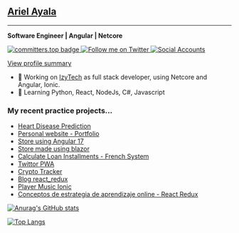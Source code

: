 ## [Ariel Ayala](https://arielayala.bio.link/)
---
**Software Engineer | Angular | Netcore**

<a href="https://user-badge.committers.top/paraguay/ArielAyala" target="_blank">
  <img src="https://user-badge.committers.top/paraguay/ArielAyala.svg" alt="committers.top badge">
</a>
<a href="https://twitter.com/_ariel_ayala" target="_blank">
  <img src="https://img.shields.io/twitter/follow/_ariel_ayala?style=social" alt="Follow me on Twitter">
</a>
<a href="https://arielayala.bio.link" target="_blank">
  <img src="https://img.shields.io/badge/Social%20Accounts-arielayala.bio.link-blue" alt="Social Accounts">
</a>



[View profile summary](https://profile-summary-for-github.com/user/ArielAyala)

- 🔭 Working on [IzyTech](https://izytech.com/) as full stack developer, using Netcore and Angular, Ionic.
- 🌱 Learning Python, React, NodeJs, C#, Javascript
### My recent practice projects...
  * [Heart Disease Prediction](https://github.com/ArielAyala/heart-disease-prediction-python)
  * [Personal website - Portfolio](https://github.com/ArielAyala/portfolio-nextjs)
  * [Store using Angular 17](https://github.com/ArielAyala/store-angular-17)
  * [Store made using blazor](https://github.com/ArielAyala/StoreBlazor/)
  * [Calculate Loan Installments - French System](https://arielayala.github.io/calculate-loan-installments-french-system/)
  * [Twittor PWA](https://github.com/ArielAyala/twittor-chat-pwa) 
  * [Crypto Tracker](https://github.com/ArielAyala/crypto-tracker-react-native)
  * [Blog react_redux](https://github.com/ArielAyala/blog_platzi_react_redux) 
  * [Player Music Ionic](https://github.com/ArielAyala/player-music-ionic) 
  * [Conceptos de estrategia de aprendizaje online - React Redux](https://github.com/ArielAyala/conceptos-curso-de-estrategias-aprendizaje-platzi-en-react)

[![Anurag's GitHub stats](https://github-readme-stats.vercel.app/api?username=ArielAyala&theme=tokyonight&show_icons=true)](https://github.com/anuraghazra/github-readme-stats)

[![Top Langs](https://github-readme-stats.vercel.app/api/top-langs/?username=ArielAyala)](https://github.com/ArielAyala/github-readme-stats)







  
